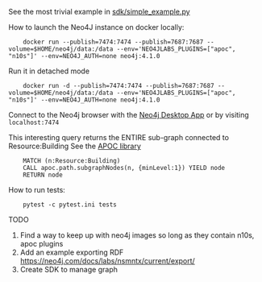 See the most trivial example  in [sdk/simple_example.py](https://github.com/iamliamc/neo4j-brick/blob/main/sdk/simple_example.py)

How to launch the Neo4J instance on docker locally:
```
    docker run --publish=7474:7474 --publish=7687:7687 --volume=$HOME/neo4j/data:/data --env='NEO4JLABS_PLUGINS=["apoc", "n10s"]' --env=NEO4J_AUTH=none neo4j:4.1.0
```

Run it in detached mode
```
    docker run -d --publish=7474:7474 --publish=7687:7687 --volume=$HOME/neo4j/data:/data --env='NEO4JLABS_PLUGINS=["apoc", "n10s"]' --env=NEO4J_AUTH=none neo4j:4.1.0

```

Connect to the Neo4j browser with the [Neo4j Desktop App](https://neo4j.com/download/) or by visiting `localhost:7474` 

This interesting query returns the ENTIRE sub-graph connected to Resource:Building
See the [APOC library](https://neo4j.com/labs/apoc/4.1/)
```
    MATCH (n:Resource:Building)
    CALL apoc.path.subgraphNodes(n, {minLevel:1}) YIELD node
    RETURN node
```

How to run tests:
```
    pytest -c pytest.ini tests
```


TODO 
1) Find a way to keep up with neo4j images so long as they contain n10s, apoc plugins
2) Add an example exporting RDF https://neo4j.com/docs/labs/nsmntx/current/export/
3) Create SDK to manage graph 